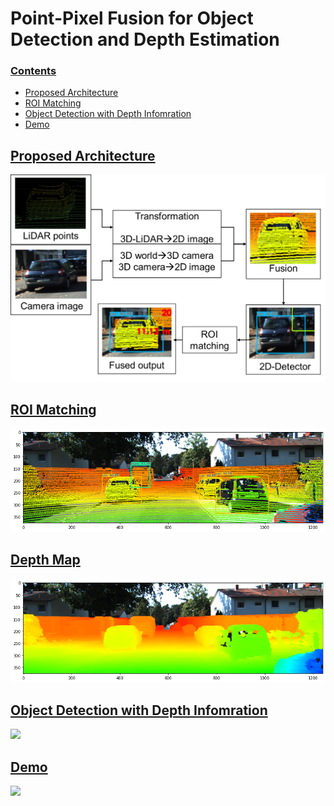  # Point-Pixel Fusion for Object Detection and Depth Estimation

<p align="center">
	<a href="https://ieeexplore.ieee.org/abstract/document/9902697/">
</p>

### Contents
- Proposed Architecture
- ROI Matching
- Object Detection with Depth Infomration
- Demo

## Proposed Architecture

![](figures/Abstract.png)

## ROI Matching

![](figures/fusion.png)

## Depth Map

![](figures/depth.png)

## Object Detection with Depth Infomration

![](figures/result1.TIF)

## Demo

![](figures/Demo.gif)

